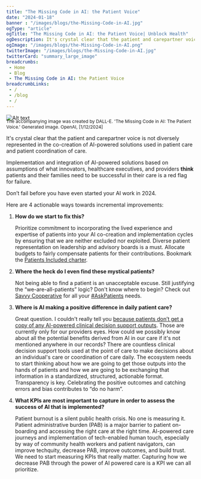 ```yaml
--- 
title: "The Missing Code in AI: the Patient Voice"
date: "2024-01-18"
banner : "/images/blogs/the-Missing-Code-in-AI.jpg"
ogType: "article"
ogTitle: "The Missing Code in AI: the Patient Voice| Unblock Health"
ogDescription: It's crystal clear that the patient and carepartner voice is not diversely represented in the co-creation of AI-powered solutions used in patient care and patient coordination of care.
ogImage: "/images/blogs/the-Missing-Code-in-AI.png"
twitterImage: "/images/blogs/the-Missing-Code-in-AI.jpg"
twitterCard: "summary_large_image"
breadcrumbs:
 - Home
 - Blog
 - The Missing Code in AI: the Patient Voice
breadcrumbLinks:
 - / 
 - /blog
 - / 
---
```


![Alt text](https://www.unblock.health/images/blogs/The-Missing-Code-in-AI-content-bnr.jpg "The Missing Code in AI")

<p style=" font-size: 12px;margin-top: -21px;">The accompanying image was created by DALL-E. 'The Missing Code in AI: The Patient Voice.' Generated image. OpenAI, [1/12/2024]</p>

It's crystal clear that the patient and carepartner voice is not diversely represented in the co-creation of AI-powered solutions used in patient care and patient coordination of care.

Implementation and integration of AI-powered solutions based on assumptions of what innovators, healthcare executives, and providers **think** patients and their families need to be successful in their care is a red flag for failure.

Don’t fail before you have even started your AI work in 2024.

Here are 4 actionable ways towards incremental improvements:

1.  **How do we start to fix this?**
    
    Prioritize commitment to incorporating the lived experience and expertise of patients into your AI co-creation and implementation cycles by ensuring that we are neither excluded nor exploited. Diverse patient representation on leadership and advisory boards is a must. Allocate budgets to fairly compensate patients for their contributions. Bookmark the [Patients Included charter](https://patientsincluded.org/).
    
2.  **Where the heck do I even find these mystical patients?**
    
    Not being able to find a patient is an unacceptable excuse. Still justifying the “we-are-all-patients” logic? Don't know where to begin? Check out [Savvy Cooperative](https://www.savvy.coop/) for all your [#AskPatients](https://www.linkedin.com/feed/hashtag/?keywords=askpatients&highlightedUpdateUrns=urn%3Ali%3Aactivity%3A7151608471585521665) needs.
    
3.  **Where is AI making a positive difference in daily patient care?**
    
    Great question. I couldn't really tell you [because patients don’t get a copy of any AI-powered clinical decision support outputs](https://journal.ahima.org/page/ai-ml-and-nlp-snub-patients-right-of-access). Those are currently only for our providers eyes. How could we possibly know about all the potential benefits derived from AI in our care if it's not mentioned anywhere in our records? There are countless clinical decision support tools used at the point of care to make decisions about an individual's care or coordination of care daily. The ecosystem needs to start thinking about how we are going to get those outputs into the hands of patients and how we are going to be exchanging that information in a standardized, structured, actionable format. Transparency is key. Celebrating the positive outcomes and catching errors and bias contributes to “do no harm”.
    
4.  **What KPIs are most important to capture in order to assess the success of AI that is implemented?**
    
    Patient burnout is a silent public health crisis. No one is measuring it. Patient administrative burden (PAB) is a major barrier to patient on-boarding and accessing the right care at the right time. AI-powered care journeys and implementation of tech-enabled human touch, especially by way of community health workers and patient navigators, can improve techquity, decrease PAB, improve outcomes, and build trust. We need to start measuring KPIs that really matter. Capturing how we decrease PAB through the power of AI powered care is a KPI we can all prioritize.